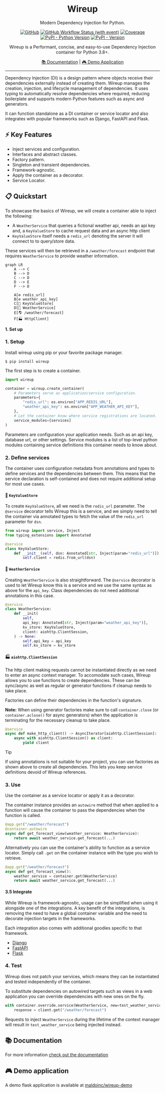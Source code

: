 <div align="center">
<h1>Wireup</h1>
<p>Modern Dependency Injection for Python.</p>

[![GitHub](https://img.shields.io/github/license/maldoinc/wireup)](https://github.com/maldoinc/wireup)
[![GitHub Workflow Status (with event)](https://img.shields.io/github/actions/workflow/status/maldoinc/wireup/run_all.yml)](https://github.com/maldoinc/wireup)
[![Coverage](https://img.shields.io/codeclimate/coverage/maldoinc/wireup?label=Coverage)](https://codeclimate.com/github/maldoinc/wireup)
[![PyPI - Python Version](https://img.shields.io/pypi/pyversions/wireup)](https://pypi.org/project/wireup/)
[![PyPI - Version](https://img.shields.io/pypi/v/wireup)](https://pypi.org/project/wireup/)

<p>Wireup is a Performant, concise, and easy-to-use Dependency Injection container for Python 3.8+.</p>
<p><a target="_blank" href="https://maldoinc.github.io/wireup">📚 Documentation</a> | <a target="_blank" href="https://github.com/maldoinc/wireup-demo">🎮 Demo Application</a></p>
</div>

---

Dependency Injection (DI) is a design pattern where objects receive their dependencies externally instead of creating them.
Wireup manages the creation, injection, and lifecycle management of dependencies. It uses typing to automatically
resolve dependencies where required, reducing boilerplate and supports modern Python features such as async and generators.

It can function standalone as a DI container or service locator and also integrates with popular frameworks such as Django, FastAPI and Flask.

## ⚡ Key Features
* Inject services and configuration.
* Interfaces and abstract classes.
* Factory pattern.
* Singleton and transient dependencies.
* Framework-agnostic.
* Apply the container as a decorator.
* Service Locator.

## 📋 Quickstart

To showcase the basics of Wireup, we will create a container able to inject the following:

* A `WeatherService` that queries a fictional weather api, needs an api key and, a `KeyValueStore` to cache request data and an async http client
* `KeyValueStore` itself needs a `redis_url` denoting the server it will connect to to query/store data.

These services will then be retrieved in a `/weather/forecast` endpoint that requires `WeatherService` to provide weather information.

``` mermaid
graph LR
    A --> C
    B --> D
    C --> D
    D --> E
    F --> D

    A[⚙️ redis_url]
    B[⚙️ weather_api_key]
    C[🐍 KeyValueStore]
    D[🐍 WeatherService]
    E[🌎 /weather/forecast]
    F[🏭 HttpClient]
```

**1. Set up**

### 1. Setup

Install wireup using pip or your favorite package manager.

```shell
$ pip install wireup
```

The first step is to create a container.

```python
import wireup

container = wireup.create_container(
    # Parameters serve as application/service configuration.
    parameters={
        "redis_url": os.environ["APP_REDIS_URL"],
        "weather_api_key": os.environ["APP_WEATHER_API_KEY"],
    },
    # Let the container know where service registrations are located.
    service_modules=[services]
)
```

Parameters are configuration your application needs. Such as an api key, database url, or other settings.
Service modules is a list of top-level python modules containing service definitions this container needs to know about.


### 2. Define services

The container uses configuration metadata from annotations and types to define services and the dependencies between them.
This means that the service declaration is self-contained and does not require additional setup for most use cases.


#### 🐍 `KeyValueStore`
To create `KeyValueStore`, all we need is the `redis_url` parameter.
The `@service` decorator tells Wireup this is a service, and we simply need to tell the container via annotated types
to fetch the value of the `redis_url` parameter for `dsn`. 


```python
from wireup import service, Inject
from typing_extensions import Annotated

@service
class KeyValueStore:
    def __init__(self, dsn: Annotated[str, Inject(param="redis_url")]) -> None:
        self.client = redis.from_url(dsn)
```

#### 🐍 `WeatherService`
Creating `WeatherService` is also straightforward. The `@service` decorator is used to let Wireup know this is a service
and we use the same syntax as above for the `api_key`. Class dependencies do not need additional annotations in this case.

```python
@service
class WeatherService:
    def __init(
        self,
        api_key: Annotated[str, Inject(param="weather_api_key")],
        kv_store: KeyValueStore,
        client: aiohttp.ClientSession,
    ) -> None:
        self.api_key = api_key
        self.kv_store = kv_store
```

#### 🏭 `aiohttp.ClientSession`

The http client making requests cannot be instantiated directly as we need to enter an async context manager.
To accomodate such cases, Wireup allows you to use functions to create dependencies. 
These can be sync/async as well as regular or generator functions if cleanup needs to take place.

Factories can define their dependencies in the function's signature.

**Note:** When using generator factories make sure to call `container.close` (or `container.aclose()` for async generators)
when the application is terminating for the necessary cleanup to take place.

```python title="services/factories.py"
@service
async def make_http_client() -> AsyncIterator[aiohttp.ClientSession]:
    async with aiohttp.ClientSession() as client:
        yield client
```

> [!TIP] 
> If using annotations is not suitable for your project, you can use factories as shown above to create all dependencies.
> This lets you keep service definitions devoid of Wireup references.

### 3. Use

Use the container as a service locator or apply it as a decorator.

The container instance provides an `autowire` method that when applied
to a function will cause the container to pass the dependencies
when the function is called.

```python title="views/posts.py"  hl_lines="2 3"
@app.get("/weather/forecast")
@container.autowire
async def get_forecast_view(weather_service: WeatherService):
    return await weather_service.get_forecast(...)
```

Alternatively you can use the container's ability to function as a service locator.
Simply call `.get` on the container instance with the type you wish to retrieve.

```python title="views/posts.py"  hl_lines="3"
@app.get("/weather/forecast")
async def get_forecast_view():
    weather_service = container.get(WeatherService)
    return await weather_service.get_forecast(...)
```

#### 3.5 Integrate

While Wireup is framework-agnostic, usage can be simplified when using it alongside one of the integrations.
A key benefit of the integrations, is removing the need to have a global container variable
and the need to decorate injection targets in the frameworks.

Each integration also comes with additional goodies specific to that framework.

- [Django](integrations/django.md)
- [FastAPI](integrations/fastapi.md)
- [Flask](integrations/flask.md)

### 4. Test

Wireup does not patch your services, which means they can be instantiated and tested independently of the container.

To substitute dependencies on autowired targets such as views in a web application you can override dependencies with new ones on the fly.


```python
with container.override.service(WeatherService, new=test_weather_service):
    response = client.get("/weather/forecast")
```

Requests to inject `WeatherService` during the lifetime of the context manager 
will result in `test_weather_service` being injected instead.

## 📚 Documentation

For more information [check out the documentation](https://maldoinc.github.io/wireup)

## 🎮 Demo application

A demo flask application is available at [maldoinc/wireup-demo](https://github.com/maldoinc/wireup-demo)
